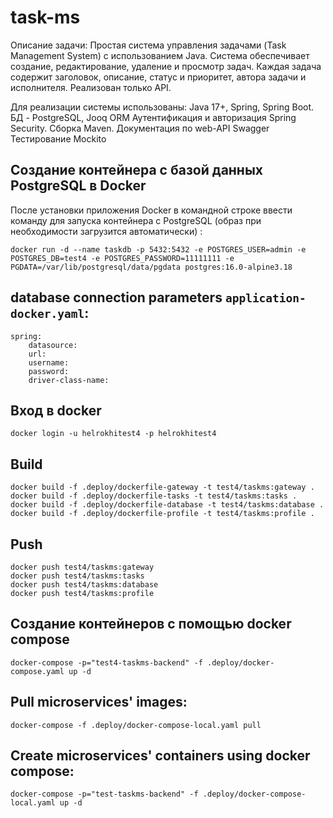# task-ms
Описание задачи:
Простая система управления задачами (Task Management System) с использованием Java.
Система обеспечивает создание, редактирование, удаление и просмотр задач.
Каждая задача содержит заголовок, описание, статус и приоритет, автора задачи и исполнителя. 
Реализован только API.

Для реализации системы использованы: Java 17+, Spring, Spring Boot.
БД - PostgreSQL, Jooq ORM
Аутентификация и авторизация Spring Security.
Сборка Maven.
Документация по web-API Swagger
Тестирование Mockito

## Создание контейнера с базой данных PostgreSQL в Docker

После установки приложения Docker в командной строке ввести команду для запуска контейнера с PostgreSQL (образ при необходимости загрузится автоматически) :

    docker run -d --name taskdb -p 5432:5432 -e POSTGRES_USER=admin -e POSTGRES_DB=test4 -e POSTGRES_PASSWORD=11111111 -e PGDATA=/var/lib/postgresql/data/pgdata postgres:16.0-alpine3.18

## database connection parameters `application-docker.yaml`: 
    spring:
        datasource:
        url:
        username:
        password:
        driver-class-name:

## Вход в docker

    docker login -u helrokhitest4 -p helrokhitest4

## Build 

    docker build -f .deploy/dockerfile-gateway -t test4/taskms:gateway .
    docker build -f .deploy/dockerfile-tasks -t test4/taskms:tasks .
    docker build -f .deploy/dockerfile-database -t test4/taskms:database .
    docker build -f .deploy/dockerfile-profile -t test4/taskms:profile .

## Push
    docker push test4/taskms:gateway
    docker push test4/taskms:tasks
    docker push test4/taskms:database
    docker push test4/taskms:profile

## Создание контейнеров с помощью docker compose

    docker-compose -p="test4-taskms-backend" -f .deploy/docker-compose.yaml up -d

## Pull microservices' images:

    docker-compose -f .deploy/docker-compose-local.yaml pull

## Create microservices' containers using docker compose:

    docker-compose -p="test-taskms-backend" -f .deploy/docker-compose-local.yaml up -d
